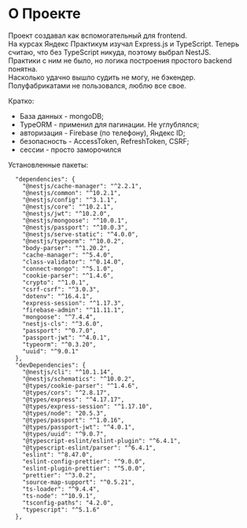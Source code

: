 # О Проекте

Проект создавал как вспомогательный для frontend.  
На курсах Яндекс Практикум изучал Express.js и TypeScript.
Теперь считаю, что без TypeScript никуда, поэтому выбрал NestJS.  
Практики с ним не было, но логика построения простого backend понятна.  
Насколько удачно вышло судить не могу, не бэкендер. Полуфабрикатами не пользовался, люблю все свое.

Кратко:

- База данных - mongoDB;
- TypeORM - применил для пагинации. Не углублялся;
- авторизация - Firebase (по телефону), Яндекс ID;
- безопасность - AccessToken, RefreshToken, CSRF;
- сессии - просто заморочился

Установленные пакеты:

```
  "dependencies": {
    "@nestjs/cache-manager": "^2.2.1",
    "@nestjs/common": "^10.2.1",
    "@nestjs/config": "^3.1.1",
    "@nestjs/core": "^10.2.1",
    "@nestjs/jwt": "^10.2.0",
    "@nestjs/mongoose": "^10.0.1",
    "@nestjs/passport": "^10.0.3",
    "@nestjs/serve-static": "^4.0.0",
    "@nestjs/typeorm": "^10.0.2",
    "body-parser": "^1.20.2",
    "cache-manager": "^5.4.0",
    "class-validator": "^0.14.0",
    "connect-mongo": "^5.1.0",
    "cookie-parser": "^1.4.6",
    "crypto": "^1.0.1",
    "csrf-csrf": "^3.0.3",
    "dotenv": "^16.4.1",
    "express-session": "^1.17.3",
    "firebase-admin": "^11.11.1",
    "mongoose": "^7.4.4",
    "nestjs-cls": "^3.6.0",
    "passport": "^0.7.0",
    "passport-jwt": "^4.0.1",
    "typeorm": "^0.3.20",
    "uuid": "^9.0.1"
  },
  "devDependencies": {
    "@nestjs/cli": "^10.1.14",
    "@nestjs/schematics": "^10.0.2",
    "@types/cookie-parser": "^1.4.6",
    "@types/cors": "^2.8.17",
    "@types/express": "^4.17.17",
    "@types/express-session": "^1.17.10",
    "@types/node": "20.5.3",
    "@types/passport": "^1.0.16",
    "@types/passport-jwt": "^4.0.1",
    "@types/uuid": "^9.0.7",
    "@typescript-eslint/eslint-plugin": "^6.4.1",
    "@typescript-eslint/parser": "^6.4.1",
    "eslint": "^8.47.0",
    "eslint-config-prettier": "^9.0.0",
    "eslint-plugin-prettier": "^5.0.0",
    "prettier": "^3.0.2",
    "source-map-support": "^0.5.21",
    "ts-loader": "^9.4.4",
    "ts-node": "^10.9.1",
    "tsconfig-paths": "4.2.0",
    "typescript": "^5.1.6"
  },
```
